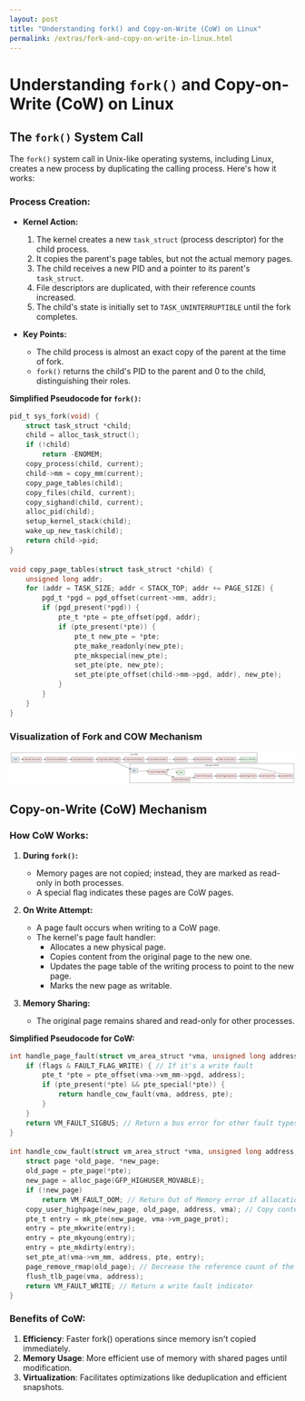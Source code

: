 ```yaml
---
layout: post
title: "Understanding fork() and Copy-on-Write (CoW) on Linux"
permalink: /extras/fork-and-copy-on-write-in-linux.html
---
```


# Understanding `fork()` and Copy-on-Write (CoW) on Linux

## The `fork()` System Call

The `fork()` system call in Unix-like operating systems, including Linux, creates a new process by duplicating the calling process. Here's how it works:

### Process Creation:

- **Kernel Action:**
  1. The kernel creates a new `task_struct` (process descriptor) for the child process.
  2. It copies the parent's page tables, but not the actual memory pages.
  3. The child receives a new PID and a pointer to its parent's `task_struct`.
  4. File descriptors are duplicated, with their reference counts increased.
  5. The child's state is initially set to `TASK_UNINTERRUPTIBLE` until the fork completes.

- **Key Points:**
  - The child process is almost an exact copy of the parent at the time of fork.
  - `fork()` returns the child's PID to the parent and 0 to the child, distinguishing their roles.

**Simplified Pseudocode for `fork()`:**

```c
pid_t sys_fork(void) {
    struct task_struct *child;
    child = alloc_task_struct();
    if (!child)
        return -ENOMEM;
    copy_process(child, current);
    child->mm = copy_mm(current);
    copy_page_tables(child);
    copy_files(child, current);
    copy_sighand(child, current);
    alloc_pid(child);
    setup_kernel_stack(child);
    wake_up_new_task(child);
    return child->pid;
}

void copy_page_tables(struct task_struct *child) {
    unsigned long addr;
    for (addr = TASK_SIZE; addr < STACK_TOP; addr += PAGE_SIZE) {
        pgd_t *pgd = pgd_offset(current->mm, addr);
        if (pgd_present(*pgd)) {
            pte_t *pte = pte_offset(pgd, addr);
            if (pte_present(*pte)) {
                pte_t new_pte = *pte;
                pte_make_readonly(new_pte);
                pte_mkspecial(new_pte);
                set_pte(pte, new_pte);
                set_pte(pte_offset(child->mm->pgd, addr), new_pte);
            }
        }
    }
}
```
### Visualization of Fork and COW Mechanism
![Image](../src/images/fork-and-cow.png)

## Copy-on-Write (CoW) Mechanism

### How CoW Works:

1. **During `fork()`:**
   - Memory pages are not copied; instead, they are marked as read-only in both processes.
   - A special flag indicates these pages are CoW pages.

2. **On Write Attempt:**
   - A page fault occurs when writing to a CoW page.
   - The kernel's page fault handler:
     - Allocates a new physical page.
     - Copies content from the original page to the new one.
     - Updates the page table of the writing process to point to the new page.
     - Marks the new page as writable.

3. **Memory Sharing:**
   - The original page remains shared and read-only for other processes.

**Simplified Pseudocode for CoW:**

```c
int handle_page_fault(struct vm_area_struct *vma, unsigned long address, unsigned int flags) {
    if (flags & FAULT_FLAG_WRITE) { // If it's a write fault
        pte_t *pte = pte_offset(vma->vm_mm->pgd, address);
        if (pte_present(*pte) && pte_special(*pte)) {
            return handle_cow_fault(vma, address, pte);
        }
    }
    return VM_FAULT_SIGBUS; // Return a bus error for other fault types
}

int handle_cow_fault(struct vm_area_struct *vma, unsigned long address, pte_t *pte) {
    struct page *old_page, *new_page;
    old_page = pte_page(*pte);
    new_page = alloc_page(GFP_HIGHUSER_MOVABLE);
    if (!new_page)
        return VM_FAULT_OOM; // Return Out of Memory error if allocation fails
    copy_user_highpage(new_page, old_page, address, vma); // Copy content from the old page to the new
    pte_t entry = mk_pte(new_page, vma->vm_page_prot);
    entry = pte_mkwrite(entry);
    entry = pte_mkyoung(entry);
    entry = pte_mkdirty(entry);
    set_pte_at(vma->vm_mm, address, pte, entry);
    page_remove_rmap(old_page); // Decrease the reference count of the old page
    flush_tlb_page(vma, address);
    return VM_FAULT_WRITE; // Return a write fault indicator
}
```

### Benefits of CoW:
1. **Efficiency**: Faster fork() operations since memory isn't copied immediately.
2. **Memory Usage**: More efficient use of memory with shared pages until modification.
3. **Virtualization**: Facilitates optimizations like deduplication and efficient snapshots.
